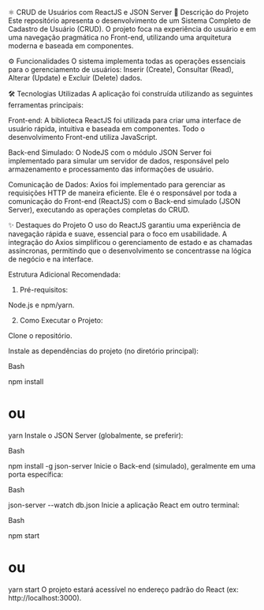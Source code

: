⚛️ CRUD de Usuários com ReactJS e JSON Server
📄 Descrição do Projeto
Este repositório apresenta o desenvolvimento de um Sistema Completo de Cadastro de Usuário (CRUD). O projeto foca na experiência do usuário e em uma navegação pragmática no Front-end, utilizando uma arquitetura moderna e baseada em componentes.

⚙️ Funcionalidades
O sistema implementa todas as operações essenciais para o gerenciamento de usuários: Inserir (Create), Consultar (Read), Alterar (Update) e Excluir (Delete) dados.

🛠️ Tecnologias Utilizadas
A aplicação foi construída utilizando as seguintes ferramentas principais:

Front-end: A biblioteca ReactJS foi utilizada para criar uma interface de usuário rápida, intuitiva e baseada em componentes. Todo o desenvolvimento Front-end utiliza JavaScript.

Back-end Simulado: O NodeJS com o módulo JSON Server foi implementado para simular um servidor de dados, responsável pelo armazenamento e processamento das informações de usuário.

Comunicação de Dados: Axios foi implementado para gerenciar as requisições HTTP de maneira eficiente. Ele é o responsável por toda a comunicação do Front-end (ReactJS) com o Back-end simulado (JSON Server), executando as operações completas do CRUD.

✨ Destaques do Projeto
O uso do ReactJS garantiu uma experiência de navegação rápida e suave, essencial para o foco em usabilidade. A integração do Axios simplificou o gerenciamento de estado e as chamadas assíncronas, permitindo que o desenvolvimento se concentrasse na lógica de negócio e na interface.

Estrutura Adicional Recomendada:
1. Pré-requisitos:

Node.js e npm/yarn.

2. Como Executar o Projeto:

Clone o repositório.

Instale as dependências do projeto (no diretório principal):

Bash

npm install
# ou
yarn
Instale o JSON Server (globalmente, se preferir):

Bash

npm install -g json-server
Inicie o Back-end (simulado), geralmente em uma porta específica:

Bash

json-server --watch db.json
Inicie a aplicação React em outro terminal:

Bash

npm start
# ou
yarn start
O projeto estará acessível no endereço padrão do React (ex: http://localhost:3000).
